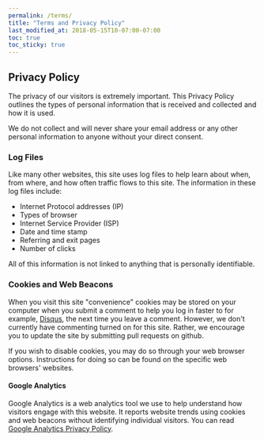```yaml
---
permalink: /terms/
title: "Terms and Privacy Policy"
last_modified_at: 2018-05-15T10-07:00-07:00
toc: true
toc_sticky: true
---
```

## Privacy Policy

The privacy of our visitors is extremely important. This Privacy Policy outlines the types of personal information that is received and collected and how it is used.

We do not collect and will never share your email address or any other personal information to anyone without your direct consent.

### Log Files

Like many other websites, this site uses log files to help learn about when, from where, and how often traffic flows to this site. The information in these log files include:

* Internet Protocol addresses (IP)
* Types of browser
* Internet Service Provider (ISP)
* Date and time stamp
* Referring and exit pages
* Number of clicks

All of this information is not linked to anything that is personally identifiable.

### Cookies and Web Beacons

When you visit this site "convenience" cookies may be stored on your computer when you submit a comment to help you log in faster to for example, [Disqus](http://disqus.com), the next time you leave a comment. However, we don't currently have commenting turned on for this site.  Rather, we encourage you to update the site by submitting pull requests on github.

If you wish to disable cookies, you may do so through your web browser options. Instructions for doing so can be found on the specific web browsers' websites.

#### Google Analytics

Google Analytics is a web analytics tool we use to help understand how visitors engage with this website. It reports website trends using cookies and web beacons without identifying individual visitors. You can read [Google Analytics Privacy Policy](http://www.google.com/analytics/learn/privacy.html).